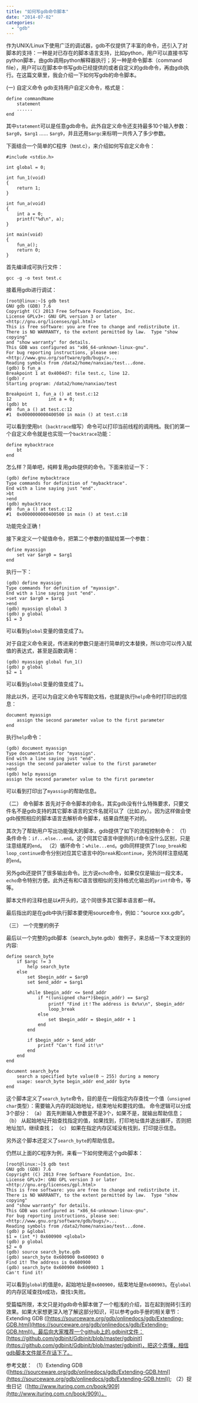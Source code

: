 ```yaml
---
title: "如何写gdb命令脚本"
date: "2014-07-02"
categories: 
  - "gdb"
---
```


作为UNIX/Linux下使用广泛的调试器，gdb不仅提供了丰富的命令，还引入了对脚本的支持：一种是对已存在的脚本语言支持，比如python，用户可以直接书写python脚本，由gdb调用python解释器执行；另一种是命令脚本（command file），用户可以在脚本中书写gdb已经提供的或者自定义的gdb命令，再由gdb执行。在这篇文章里，我会介绍一下如何写gdb的命令脚本。

(一) 自定义命令 gdb支持用户自定义命令，格式是：

```
define commandName  
    statement  
    ......  
end  
```

其中`statement`可以是任意gdb命令。此外自定义命令还支持最多10个输入参数：`$arg0`，`$arg1` ...... `$arg9`，并且还用`$argc`来标明一共传入了多少参数。

下面结合一个简单的C程序（test.c），来介绍如何写自定义命令：

```
#include <stdio.h>

int global = 0;

int fun_1(void)
{
    return 1;
}

int fun_a(void)
{
    int a = 0;
    printf("%d\n", a);
}

int main(void)
{
    fun_a();
    return 0;
}
```

首先编译成可执行文件：

```
gcc -g -o test test.c
```

接着用gdb进行调试：

```
[root@linux:~]$ gdb test
GNU gdb (GDB) 7.6
Copyright (C) 2013 Free Software Foundation, Inc.
License GPLv3+: GNU GPL version 3 or later <http://gnu.org/licenses/gpl.html>
This is free software: you are free to change and redistribute it.
There is NO WARRANTY, to the extent permitted by law.  Type "show copying"
and "show warranty" for details.
This GDB was configured as "x86_64-unknown-linux-gnu".
For bug reporting instructions, please see:
<http://www.gnu.org/software/gdb/bugs/>...
Reading symbols from /data2/home/nanxiao/test...done.
(gdb) b fun_a
Breakpoint 1 at 0x4004d7: file test.c, line 12.
(gdb) r
Starting program: /data2/home/nanxiao/test

Breakpoint 1, fun_a () at test.c:12
12              int a = 0;
(gdb) bt
#0  fun_a () at test.c:12
#1  0x0000000000400500 in main () at test.c:18
```

可以看到使用`bt`（`backtrace`缩写）命令可以打印当前线程的调用栈。我们的第一个自定义命令就是也实现一个`backtrace`功能：

```
define mybacktrace
    bt
end
```

怎么样？简单吧，纯粹复用gdb提供的命令。下面来验证一下：

```
(gdb) define mybacktrace
Type commands for definition of "mybacktrace".
End with a line saying just "end".
>bt
>end
(gdb) mybacktrace
#0  fun_a () at test.c:12
#1  0x0000000000400500 in main () at test.c:18
```

功能完全正确！

接下来定义一个赋值命令，把第二个参数的值赋给第一个参数：

```
define myassign
    set var $arg0 = $arg1
end
```

执行一下：

```
(gdb) define myassign
Type commands for definition of "myassign".
End with a line saying just "end".
>set var $arg0 = $arg1
>end
(gdb) myassign global 3
(gdb) p global
$1 = 3
```

可以看到`global`变量的值变成了`3`。

对于自定义命令来说，传进来的参数只是进行简单的文本替换，所以你可以传入赋值的表达式，甚至是函数调用：

```
(gdb) myassign global fun_1()
(gdb) p global
$2 = 1
```

可以看到`global`变量的值变成了`1`。

除此以外，还可以为自定义命令写帮助文档，也就是执行`help`命令时打印出的信息：

```
document myassign
    assign the second parameter value to the first parameter
end
```

执行`help`命令：

```
(gdb) document myassign
Type documentation for "myassign".
End with a line saying just "end".
>assign the second parameter value to the first parameter
>end
(gdb) help myassign
assign the second parameter value to the first parameter
```

可以看到打印出了`myassign`的帮助信息。

（二） 命令脚本 首先对于命令脚本的命名，其实gdb没有什么特殊要求，只要文件名不是gdb支持的其它脚本语言的文件名就可以了（比如.py）。因为这样做会使gdb按照相应的脚本语言去解析命令脚本，结果自然是不对的。

其次为了帮助用户写出功能强大的脚本，gdb提供了如下的流程控制命令： （1）条件命令：`if...else...end`。这个同其它语言中提供的`if`命令没什么区别，只是注意结尾的`end`。 （2）循环命令：`while...end`。gdb同样提供了`loop_break`和`loop_continue`命令分别对应其它语言中的`break`和`continue`，另外同样注意结尾的`end`。

另外gdb还提供了很多输出命令。比方说`echo`命令，如果仅仅是输出一段文本，`echo`命令特别方便。此外还有和C语言很相似的支持格式化输出的`printf`命令，等等。

脚本文件的注释也是以`#`开头的，这个同很多其它脚本语言都一样。

最后指出的是在gdb中执行脚本要使用source命令，例如：“source xxx.gdb”。

（三） 一个完整的例子

最后以一个完整的gdb脚本（search\_byte.gdb）做例子，来总结一下本文提到的内容:

```
define search_byte
    if $argc != 3
        help search_byte
    else
        set $begin_addr = $arg0
        set $end_addr = $arg1

        while $begin_addr <= $end_addr
            if *((unsigned char*)$begin_addr) == $arg2
                printf "Find it！The address is 0x%x\n", $begin_addr
                loop_break
            else
                set $begin_addr = $begin_addr + 1
            end
        end

        if $begin_addr > $end_addr
            printf "Can't find it!\n"
        end
    end
end

document search_byte
    search a specified byte value(0 ~ 255) during a memory
    usage: search_byte begin_addr end_addr byte
end
```

这个脚本定义了`search_byte`命令，目的是在一段指定内存查找一个值（`unsigned char`类型）：需要输入内存的起始地址，结束地址和要找的值。 命令逻辑可以分成3个部分： （a） 首先判断输入参数是不是3个，如果不是，就输出帮助信息； （b） 从起始地址开始查找指定的值，如果找到，打印地址值并退出循环，否则把地址加1，继续查找； （c） 如果在指定内存区域没有找到，打印提示信息。

另外这个脚本还定义了`search_byte`的帮助信息。

仍然以上面的C程序为例，来看一下如何使用这个gdb脚本：

```
[root@linux:~]$ gdb test
GNU gdb (GDB) 7.6
Copyright (C) 2013 Free Software Foundation, Inc.
License GPLv3+: GNU GPL version 3 or later <http://gnu.org/licenses/gpl.html>
This is free software: you are free to change and redistribute it.
There is NO WARRANTY, to the extent permitted by law.  Type "show copying"
and "show warranty" for details.
This GDB was configured as "x86_64-unknown-linux-gnu".
For bug reporting instructions, please see:
<http://www.gnu.org/software/gdb/bugs/>...
Reading symbols from /data2/home/nanxiao/test...done.
(gdb) p &global
$1 = (int *) 0x600900 <global>
(gdb) p global
$2 = 0
(gdb) source search_byte.gdb
(gdb) search_byte 0x600900 0x600903 0
Find it! The address is 0x600900
(gdb) search_byte 0x600900 0x600903 1
Can't find it!
```

可以看到`global`的值是`0`，起始地址是`0x600900`，结束地址是`0x600903`。在`global`的内存区域查找`0`成功，查找`1`失败。

受篇幅所限，本文只是对gdb命令脚本做了一个粗浅的介绍，旨在起到抛砖引玉的效果。如果大家想更深入地了解这部分知识，可以参考gdb手册的相关章节：Extending GDB ([https://sourceware.org/gdb/onlinedocs/gdb/Extending-GDB.html](https://sourceware.org/gdb/onlinedocs/gdb/Extending-GDB.html))。最后向大家推荐一个github上的.gdbinit文件：[https://github.com/gdbinit/Gdbinit/blob/master/gdbinit](https://github.com/gdbinit/Gdbinit/blob/master/gdbinit)，把这个弄懂，相信gdb脚本文件就不在话下了。

参考文献： （1）Extending GDB ([https://sourceware.org/gdb/onlinedocs/gdb/Extending-GDB.html](https://sourceware.org/gdb/onlinedocs/gdb/Extending-GDB.html)); （2）捉虫日记（[http://www.ituring.com.cn/book/909](http://www.ituring.com.cn/book/909)）。
